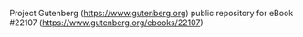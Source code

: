 Project Gutenberg (https://www.gutenberg.org) public repository for eBook #22107 (https://www.gutenberg.org/ebooks/22107)
